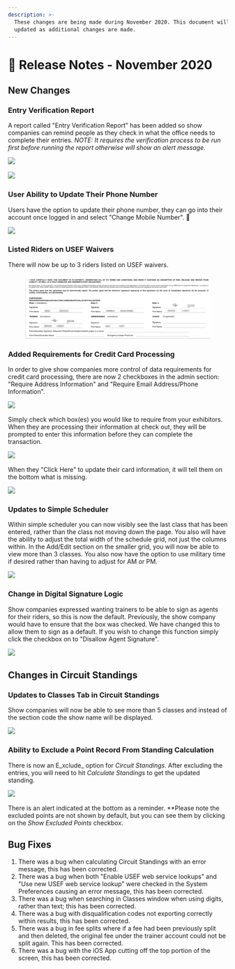 ```yaml
---
description: >-
  These changes are being made during November 2020. This document will be
  updated as additional changes are made.
---
```


# 📓 Release Notes - November 2020

## New Changes

### Entry Verification Report

A report called "Entry Verification Report" has been added so show companies can remind people as they check in what the office needs to complete their entries. _NOTE: It requires the verification process to be run first before running the report otherwise will show an alert message._

![](http://docs.showgroundsonline.com/wp-content/uploads/2020/11/img\_5fbd155eab013.png)

![](http://docs.showgroundsonline.com/wp-content/uploads/2020/11/img\_5fbd156f69f4d.png)

### User Ability to Update Their Phone Number

Users have the option to update their phone number, they can go into their account once logged in and select "Change Mobile Number". 

![](http://docs.showgroundsonline.com/wp-content/uploads/2020/11/img\_5fb3ecdee44b0.png)

### Listed Riders on USEF Waivers

There will now be up to 3 riders listed on USEF waivers.

<figure><img src="../../.gitbook/assets/image (94).png" alt=""><figcaption></figcaption></figure>

### Added Requirements for Credit Card Processing

In order to give show companies more control of data requirements for credit card processing, there are now 2 checkboxes in the admin section: "Require Address Information" and "Require Email Address/Phone Information".

![](http://docs.showgroundsonline.com/wp-content/uploads/2020/11/img\_5faa957933ea3.png)

Simply check which box(es) you would like to require from your exhibitors. When they are processing their information at check out, they will be prompted to enter this information before they can complete the transaction.

![](http://docs.showgroundsonline.com/wp-content/uploads/2020/11/img\_5faa94e346801.png)

When they "Click Here" to update their card information, it will tell them on the bottom what is missing.

![](http://docs.showgroundsonline.com/wp-content/uploads/2020/11/img\_5faa95133fa84.png)

### Updates to Simple Scheduler

Within simple scheduler you can now visibly see the last class that has been entered, rather than the class not moving down the page. You also will have the ability to adjust the total width of the schedule grid, not just the columns within. In the Add/Edit section on the smaller grid, you will now be able to view more than 3 classes. You also now have the option to use military time if desired rather than having to adjust for AM or PM.

![](http://docs.showgroundsonline.com/wp-content/uploads/2020/11/img\_5fa55dd4759e7.png)

### Change in Digital Signature Logic

Show companies expressed wanting trainers to be able to sign as agents for their riders, so this is now the default. Previously, the show company would have to ensure that the box was checked. We have changed this to allow them to sign as a default. If you wish to change this function simply click the checkbox on to "Disallow Agent Signature".

![](http://docs.showgroundsonline.com/wp-content/uploads/2020/11/img\_5fa55a62a6156.png)

## Changes in Circuit Standings

### **Updates to Classes Tab in Circuit Standings**

Show companies will now be able to see more than 5 classes and instead of the section code the show name will be displayed.

![](http://docs.showgroundsonline.com/wp-content/uploads/2020/11/img\_5fa55bf30eeaf.png)

### **Ability to Exclude a Point Record From Standing Calculation**

There is now an E_xclude_ option for _Circuit Standings_. After excluding the entries, you will need to hit _Calculate Standings_ to get the updated standing.

![](http://docs.showgroundsonline.com/wp-content/uploads/2020/11/img\_5fa013c476eee.png)

There is an alert indicated at the bottom as a reminder. \*\*Please note the excluded points are not shown by default, but you can see them by clicking on the _Show Excluded Points_ checkbox.

## Bug Fixes

1. There was a bug when calculating Circuit Standings with an error message, this has been corrected.
2. There was a bug when both "Enable USEF web service lookups" and "Use new USEF web service lookup" were checked in the System Preferences causing an error message, this has been corrected.
3. There was a bug when searching in Classes window when using digits, rather than text; this has been corrected.
4. There was a bug with disqualification codes not exporting correctly within results, this has been corrected.
5. There was a bug in fee splits where if a fee had been previously split and then deleted, the original fee under the trainer account could not be split again. This has been corrected.
6. There was a bug with the iOS App cutting off the top portion of the screen, this has been corrected.
